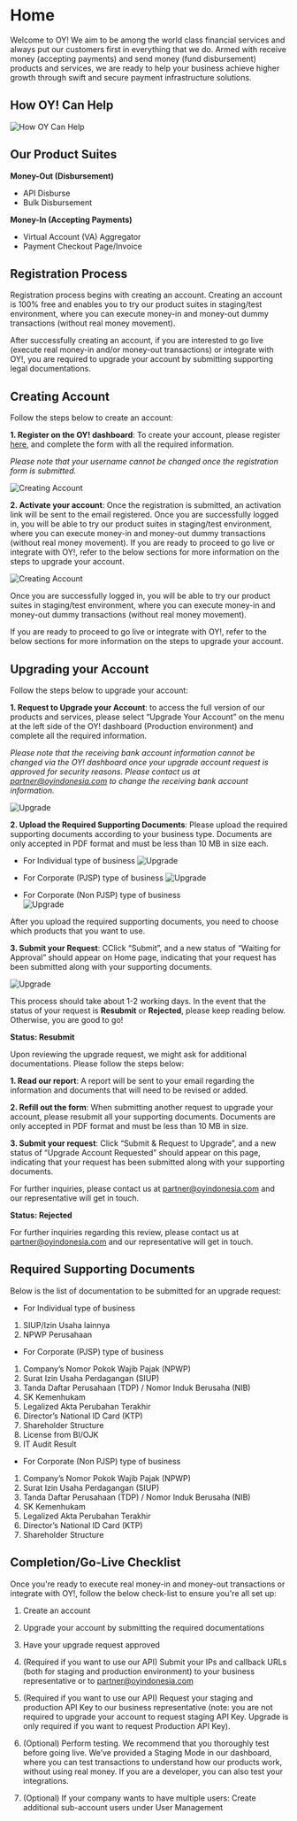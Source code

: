 # Home

Welcome to OY! We aim to be among the world class financial services and always put our customers first in everything that we do. Armed with receive money (accepting payments) and send money (fund disbursement) products and services, we are ready to help your business achieve higher growth through swift and secure payment infrastructure solutions.

## How OY! Can Help

![How OY Can Help](images/how_oy_can_help.png)

## Our Product Suites

**Money-Out (Disbursement)**

* API Disburse
* Bulk Disbursement

**Money-In (Accepting Payments)**

* Virtual Account (VA) Aggregator
* Payment Checkout Page/Invoice


## Registration Process

Registration process begins with creating an account. Creating an account is 100% free and enables you to try our product suites in staging/test environment, where you can execute money-in and money-out dummy transactions (without real money movement).

After successfully creating an account, if you are interested to go live (execute real money-in and/or money-out transactions) or integrate with OY!, you are required to upgrade your account by submitting supporting legal documentations.

## Creating Account

Follow the steps below to create an account:

**1. Register on the OY! dashboard**: To create your account, please register [here](https://business.oyindonesia.com/register?), and complete the form with all the required information. 

*Please note that your username cannot be changed once the registration form is submitted.*

![Creating Account](images/creating_account_1.jpg)


**2. Activate your account**: Once the registration is submitted, an activation link will be sent to the email registered.
Once you are successfully logged in, you will be able to try our product suites in staging/test environment, where you can execute money-in and money-out dummy transactions (without real money movement).
If you are ready to proceed to go live or integrate with OY!, refer to the below sections for more information on the steps to upgrade your account.

![Creating Account](images/creating_account_2.jpg)

Once you are successfully logged in, you will be able to try our product suites in staging/test environment, where you can execute money-in and money-out dummy transactions (without real money movement).

If you are ready to proceed to go live or integrate with OY!, refer to the below sections for more information on the steps to upgrade your account.

## Upgrading your Account 

Follow the steps below to upgrade your account:

**1. Request to Upgrade your Account**: to access the full version of our products and services, please select “Upgrade Your Account” on the menu at the left side of the OY! dashboard  (Production environment) and complete all the required information.

*Please note that the receiving bank account information cannot be changed via the OY! dashboard once your upgrade account request is approved for security reasons. Please contact us at [partner@oyindonesia.com](partner@oyindonesia.com) to change the receiving bank account information.*

![Upgrade](images/upgrade_account_1.png)


**2. Upload the Required Supporting Documents**: Please upload the required supporting documents according to your business type. Documents are only accepted in PDF format and must be less than 10 MB in size each. 

- For Individual type of business
![Upgrade](images/upgrade_account_2.png)

- For Corporate (PJSP) type of business 
![Upgrade](images/upgrade_account_3.png)

- For Corporate (Non PJSP) type of business  
![Upgrade](images/upgrade_account_4.png)

After you upload the required supporting documents, you need to choose which products that you want to use.

**3. Submit your Request**: CClick “Submit”, and a new status of “Waiting for Approval” should appear on Home page, indicating that your request has been submitted along with your supporting documents.

![Upgrade](images/upgrade_3.png)

This process should take about 1-2 working days. In the event that the status of your request is **Resubmit** or **Rejected**, please keep reading below. Otherwise, you are good to go! 

**Status: Resubmit** 

Upon reviewing the upgrade request, we might ask for additional documentations. Please follow the steps below: 

**1. Read our report**: A report will be sent to your email regarding the information and documents that will need to be revised or added. 

**2. Refill out the form**: When submitting another request to upgrade your account, please resubmit all your supporting documents. Documents are only accepted in PDF format and must be less than 10 MB in size.

**3. Submit your request**: Click “Submit & Request to Upgrade”, and a new status of “Upgrade Account Requested” should appear on this page, indicating that your request has been submitted along with your supporting documents.

For further inquiries, please contact us at [partner@oyindonesia.com](partner@oyindonesia.com) and our representative will get in touch. 

**Status: Rejected**

For further inquiries regarding this review, please contact us at [partner@oyindonesia.com](partner@oyindonesia.com) and our representative will get in touch. 

## Required Supporting Documents 
Below is the list of documentation to be submitted for an upgrade request:

- For Individual type of business

1. SIUP/Izin Usaha lainnya
2. NPWP Perusahaan


- For Corporate (PJSP) type of business

1. Company’s Nomor Pokok Wajib Pajak (NPWP)
2. Surat Izin Usaha Perdagangan (SIUP)
3. Tanda Daftar Perusahaan (TDP) / Nomor Induk Berusaha (NIB)
4. SK Kemenhukam
5. Legalized Akta Perubahan Terakhir
6. Director’s National ID Card (KTP)
7. Shareholder Structure
8. License from BI/OJK
9. IT Audit Result

- For Corporate (Non PJSP) type of business

1. Company’s Nomor Pokok Wajib Pajak (NPWP)
2. Surat Izin Usaha Perdagangan (SIUP)
3. Tanda Daftar Perusahaan (TDP) / Nomor Induk Berusaha (NIB)
4. SK Kemenhukam
5. Legalized Akta Perubahan Terakhir
6. Director’s National ID Card (KTP)
7. Shareholder Structure

## Completion/Go-Live Checklist 
Once you're ready to execute real money-in and money-out transactions or integrate with OY!, follow the below check-list to ensure you're all set up:

1. Create an account

2. Upgrade your account by submitting the required documentations

3. Have your upgrade request approved

4. (Required if you want to use our API) Submit your IPs and callback URLs (both for staging and production environment) to your business representative or to partner@oyindonesia.com

5. (Required if you want to use our API) Request your staging and production API Key to our business representative (note: you are not required to upgrade your account to request staging API Key. Upgrade is only required if you want to request Production API Key).

6. (Optional) Perform testing. We recommend that you thoroughly test before going live. We’ve provided a Staging Mode in our dashboard, where you can test transactions to understand how our products work, without using real money. If you are a developer, you can also test your integrations.

7. (Optional) If your company wants to have multiple users: Create additional sub-account users under User Management